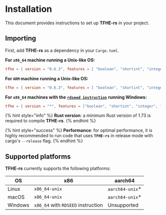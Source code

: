 # Installation

This document provides instructions to set up **TFHE-rs** in your project.

## Importing

First, add **TFHE-rs** as a dependency in your `Cargo.toml`.

**For `x86_64` machine running a Unix-like OS:**

```toml
tfhe = { version = "0.6.3", features = [ "boolean", "shortint", "integer", "x86_64-unix" ] }
```

**For `ARM` machine running a Unix-like OS:**

```toml
tfhe = { version = "0.6.3", features = [ "boolean", "shortint", "integer", "aarch64-unix" ] }
```

**For `x86_64` machines with the** [**`rdseed instruction`**](https://en.wikipedia.org/wiki/RDRAND) **running Windows:**

```toml
tfhe = { version = "*", features = ["boolean", "shortint", "integer", "x86_64"] }
```

{% hint style="info" %}
**Rust version**: a minimum Rust version of 1.73 is required to compile **TFHE-rs**.
{% endhint %}

{% hint style="success" %}
**Performance**: for optimal performance, it is highly recommended to run code that uses **`TFHE-rs`** in release mode with cargo's `--release` flag.
{% endhint %}

## Supported platforms

**TFHE-rs** currently supports the following platforms:

| OS      | x86                                | aarch64          |
| ------- | ---------------------------------- | ---------------- |
| Linux   | `x86_64-unix`                      | `aarch64-unix`\* |
| macOS   | `x86_64-unix`                      | `aarch64-unix`\* |
| Windows | `x86_64` with `RDSEED` instruction | Unsupported      |
